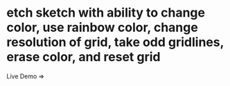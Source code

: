 # etch sketch with ability to change color, use rainbow color, change resolution of grid, take odd gridlines, erase color, and reset grid

Live Demo => 

